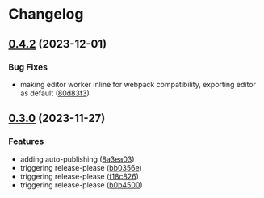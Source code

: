 # Changelog

## [0.4.2](https://github.com/signorecello/noir-playground/compare/noir_playground-v0.4.1...noir_playground-v0.4.2) (2023-12-01)


### Bug Fixes

* making editor worker inline for webpack compatibility, exporting editor as default ([80d83f3](https://github.com/signorecello/noir-playground/commit/80d83f3c45e1c7621d8859ea7183965b04c8d369))

## [0.3.0](https://github.com/signorecello/noir-playground/compare/v0.2.7...v0.3.0) (2023-11-27)


### Features

* adding auto-publishing ([8a3ea03](https://github.com/signorecello/noir-playground/commit/8a3ea03ac5d9ecf1aa1bed0731c387785cb1e534))
* triggering release-please ([bb0356e](https://github.com/signorecello/noir-playground/commit/bb0356e56da3f0d68567d5f2a44264f5e68d3ef2))
* triggering release-please ([f18c826](https://github.com/signorecello/noir-playground/commit/f18c82641f25bf5d8f597bb7116e1494814ef8ea))
* triggering release-please ([b0b4500](https://github.com/signorecello/noir-playground/commit/b0b45008a1ac02196d21b6ceab801cde8fbc8bf2))
